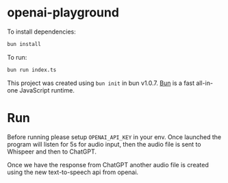 # openai-playground

To install dependencies:

```bash
bun install
```

To run:

```bash
bun run index.ts
```

This project was created using `bun init` in bun v1.0.7. [Bun](https://bun.sh) is a fast all-in-one JavaScript runtime.

# Run

Before running please setup `OPENAI_API_KEY` in your env.
Once launched the program will listen for 5s for audio input,
then the audio file is sent to Whispeer and then to ChatGPT.

Once we have the response from ChatGPT another audio file is created using the new
text-to-speech api from openai.
